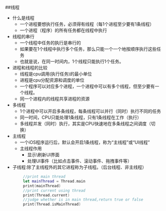 ##线程
- 什么是线程
    - 一个进程要想执行任务，必须得有线程（每1个进程至少要有1条线程）
    - 一个进程（程序）的所有任务都在线程中执行
- 线程的串行
    - 一个线程中任务的执行是串行的
    - 如果要在1个线程中执行多个任务，那么只能一个一个地按顺序执行这些任务
    - 也就是说，在同一时间内，1个线程只能执行1个任务。
- 进程和线程的比较
    - 线程是cpu调用(执行任务)的最小单位
    - 进程是cpu分配资源和调度的单位
    - 一个程序可以对应多个进程，一个进程中可以有多个线程，但至少要有一个线程。
    - 同一个进程内的线程共享进程的资源
- 多线程
    - 1个进程中可以开启多条线程，每条线程可以并行（同时）执行不同的任务
    - 同一时间，CPU只能处理1条线程，只有1条线程在工作（执行）
    - 多线程并发（同时）执行，其实是CPU快速地在多条线程之间调度（切换）
- 主线程
    - 一个iOS程序运行后，默认会开启1条线程，称为“主线程”或“UI线程”
    - 主线程作用
        - 显示\刷新UI界面
        - 处理UI事件（比如点击事件、滚动事件、拖拽事件等）
- 子线程:除了主线程外的其它进程称为子线程。（后台线程、非主线程）

```swift
        //print main thread
        let mainThread = Thread.main
        print(mainThread)
        //print current using thread
        print(Thread.current)
        //judge whether is in main thread,return true or false
        print(Thread.isMainThread)
```